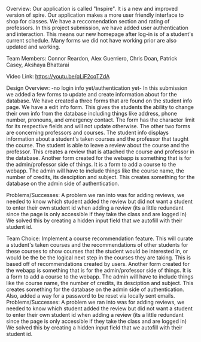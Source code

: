Overview: Our application is called "Inspire". It is a new and improved version of spire. Our application makes a more user
friendly interface to shop for classes. We have a reccomendation section and rating of professors. In this project submission, we have added user authentication and interaction. This means our new homepage after log-in is of a student's current schedule. Many forms we did not have working prior are also updated and working.

Team Members: Connor Reardon, Alex Guerriero, Chris Doan, Patrick Casey, Akshaya Bhattarai

Video Link: https://youtu.be/qLiF2cqTZdA

Design Overview: -no login info yet/authentication yet-
In this submission we added a few forms to update and create information about for the database. We have created a three forms that are found on the student info page. We have a edit info form. This gives the students the ability to change their own info from the database including things like address, phone number, pronouns, and emergency contact. The form has the character limit for its respective fields and will not update otherwise. The other two forms are concerning professors and courses. The student info displays information about a student's taken courses and the professor that taught the course. The student is able to leave a review about the course and the professor. This creates a review that is attached the course and professor in the database.
Another form created for the webapp is something that is for the admin/professor side of things. It is a form to add a course to the webapp. The admin will have to include things like the course name, the number of credits, its desciption and subject. This creates something for the database on the admin side of authentication.

Problems/Successes: A problem we ran into was for adding reviews, we needed to know which student added the review but did not want a student to enter their own student id when adding a review (its a little redundant since the page is only accessible if they take the class and are logged in) We solved this by creating a hidden input field that we autofill with their student id.

Team Choice: Implement a course recommendation feature. This will curate a student's taken courses and the recommendations of other students for these courses to show courses that the student would be interested in, or would be the be the logical next step in the courses they are taking. This is based off of recommendations created by users. 
Another form created for the webapp is something that is for the admin/professor side of things. It is a form to add a course to the webapp. The admin will have to include things like the course name, the number of credits, its desciption and subject. This creates something for the database on the admin side of authentication. Also, added a way for a password to be reset via locally sent emails.
Problems/Successes: A problem we ran into was for adding reviews, we needed to know which student added the review but did not want a student to enter their own student id when adding a review (its a little redundant since the page is only accessible if they take the class and are logged in) We solved this by creating a hidden input field that we autofill with their student id. 
